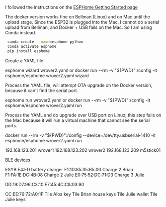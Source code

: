 I followed the instructions on the [ESPHome Getting Started page](https://esphome.io/guides/getting_started_command_line.html)

The docker version works fine on Bellman (Linux) and on Mac until the upload stage. Since the ESP32 is plugged into the Mac,
I cannot do a serial upload from Bellman, and Docker + USB fails on the Mac. So I am using Conda instead.

```bash
 conda create --name=esphome python
 conda activate esphome
 pip install esphome
``` 

Create a YAML file

   esphome wizard wrover2.yaml
or
   docker run --rm -v "${PWD}":/config -it esphome/esphome wrover2.yaml wizard

Process the YAML file, will attempt OTA upgrade on the Docker version, because it can't find the serial port.

   esphome run wrover2.yaml
or
   docker run --rm -v "${PWD}":/config -it esphome/esphome wrover2.yaml run

Process the YAML and do upgrade over USB port on Linux; this step fails on the Mac because
it will run a virtual machine that cannot see the serial ports.

   docker run --rm -v "${PWD}":/config --device=/dev/tty.usbserial-1410 -it esphome/esphome wrover2.yaml run


192.168.123.201	   wrover1
192.168.123.202	   wrover2 
192.168.123.209      m5stick01






BLE devices

ESYB E4:FD     battery charger
F1:1D:85:35:B5:00 Charge 2 Brian
F1:FA:1E:DC:4B:08 Charge 2 Julie
E0:75:52:DC:71:D3 Charge 3 Julie

DD:19:D7:96:C3:10
F7:45:4C:C&:03:90

CC:EE:76:72:A0:1F Tile Alba key
Tile Brian house keys
Tile Julie wallet
Tile Julie keys